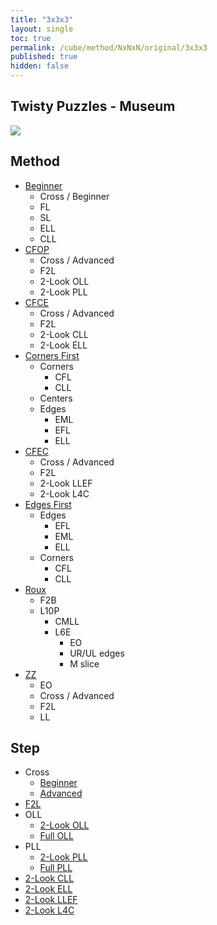 ```yaml
---
title: "3x3x3"
layout: single
toc: true
permalink: /cube/method/NxNxN/original/3x3x3
published: true
hidden: false
---
```


<head>
  <base target="_self">
</head>



## Twisty Puzzles - Museum

<a target="_blank" href="https://twistypuzzles.com/app/museum/museum_showitem.php?pkey=2968">
  <img src="https://twistypuzzles.com/museum/large/02968-03.jpg">
</a>



## Method

- [Beginner](/cube/method/NxNxN/original/3x3x3/beginner)
  - Cross / Beginner
  - FL
  - SL
  - ELL
  - CLL
- [CFOP](/cube/method/NxNxN/original/3x3x3/cfop)
  - Cross / Advanced
  - F2L
  - 2-Look OLL
  - 2-Look PLL
- [CFCE](/cube/method/NxNxN/original/3x3x3/cfce)
  - Cross / Advanced
  - F2L
  - 2-Look CLL
  - 2-Look ELL
- [Corners First](/cube/method/NxNxN/original/3x3x3/corners_first)
  - Corners
    - CFL
    - CLL
  - Centers
  - Edges
    - EML
    - EFL
    - ELL
- [CFEC](/cube/method/NxNxN/original/3x3x3/cfec)
  - Cross / Advanced
  - F2L
  - 2-Look LLEF
  - 2-Look L4C
- [Edges First](/cube/method/NxNxN/original/3x3x3/edges_first)
  - Edges
    - EFL
    - EML
    - ELL
  - Corners
    - CFL
    - CLL
- [Roux](/cube/method/NxNxN/original/3x3x3/roux)
  - F2B
  - L10P
    - CMLL
    - L6E
      - EO
      - UR/UL edges
      - M slice
- [ZZ](/cube/method/NxNxN/original/3x3x3/zz)
  - EO
  - Cross / Advanced
  - F2L
  - LL



## Step

- Cross
  - [Beginner](/cube/method/NxNxN/original/3x3x3/cross/beginner)
  - [Advanced](/cube/method/NxNxN/original/3x3x3/cross/advanced)
- [F2L](/cube/method/NxNxN/original/3x3x3/f2l)
- OLL
  - [2-Look OLL](/cube/method/NxNxN/original/3x3x3/2_look_oll)
  - [Full OLL](/cube/method/NxNxN/original/3x3x3/full_oll)
- PLL
  - [2-Look PLL](/cube/method/NxNxN/original/3x3x3/2_look_pll)
  - [Full PLL](/cube/method/NxNxN/original/3x3x3/full_pll)
- [2-Look CLL](/cube/method/NxNxN/original/3x3x3/2_look_cll)
- [2-Look ELL](/cube/method/NxNxN/original/3x3x3/2_look_ell)
- [2-Look LLEF](/cube/method/NxNxN/original/3x3x3/2_look_llef)
- [2-Look L4C](/cube/method/NxNxN/original/3x3x3/2_look_l4c)

